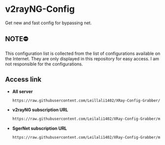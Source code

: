 # v2rayNG-Config


Get new and fast config for bypassing net.

## NOTE⛔

This configuration list is collected from the list of configurations available on the Internet. They are only displayed in this repository for easy access. I am not responsible for the configurations.

## Access link

  - **All server**
    ```bash
    https://raw.githubusercontent.com/Leillali1402/XRay-Config-Grabber/main/server.txt
    ```
- **v2rayNG subscription URL**
    ```bash
    https://raw.githubusercontent.com/Leilali1402/XRay-Config-Grabber/main/sub.txt
    ```
- **SgerNet subscription URL**
    ```bash
    https://raw.githubusercontent.com/Leilali1402/XRay-Config-Grabber/main/sub.txt
    ```
